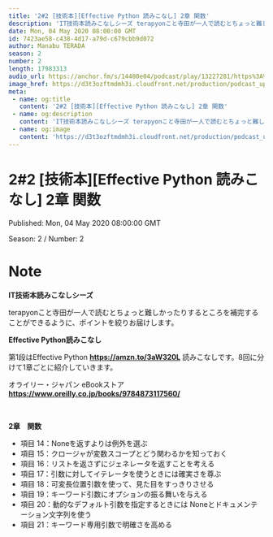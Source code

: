 ```yaml
---
title: '2#2 [技術本][Effective Python 読みこなし] 2章 関数'
description: 'IT技術本読みこなしシーズ terapyonこと寺田が一人で読むとちょっと難しかったりするところを補完することができるように、ポイントを絞りお届けします。 Effective Python読みこなし '
date: Mon, 04 May 2020 08:00:00 GMT
id: 7423ae58-c438-4d17-a79d-c679cbb9d072
author: Manabu TERADA
season: 2
number: 2
length: 17983313
audio_url: https://anchor.fm/s/14480e04/podcast/play/13227281/https%3A%2F%2Fd3ctxlq1ktw2nl.cloudfront.net%2Fproduction%2F2020-4-3%2F69745076-48000-2-c77c4d90d68a7.mp3
image_href: https://d3t3ozftmdmh3i.cloudfront.net/production/podcast_uploaded_episode/3302665/3302665-1588492936207-a6317ff5193.jpg
meta:
 - name: og:title
   content: '2#2 [技術本][Effective Python 読みこなし] 2章 関数'
 - name: og:description
   content: 'IT技術本読みこなしシーズ terapyonこと寺田が一人で読むとちょっと難しかったりするところを補完することができるように、ポイントを絞りお届けします。 Effective Python読みこなし '
 - name: og:image
   content: 'https://d3t3ozftmdmh3i.cloudfront.net/production/podcast_uploaded_episode/3302665/3302665-1588492936207-a6317ff5193.jpg'
---
```

# 2#2 [技術本][Effective Python 読みこなし] 2章 関数

Published: Mon, 04 May 2020 08:00:00 GMT

Season: 2 / Number: 2

# Note

<p><strong>IT技術本読みこなしシーズ</strong></p>
<p>terapyonこと寺田が一人で読むとちょっと難しかったりするところを補完することができるように、ポイントを絞りお届けします。</p>
<p><strong>Effective Python読みこなし</strong></p>
<p>第1段はEffective Python <a href="https://amzn.to/3aW320L" rel="noreferrer nofollow noopener" target="_blank"><strong>https://amzn.to/3aW320L</strong></a> 読みこなしです。8回に分けて1章ごとに紹介していきます。</p>
<p>オライリー・ジャパン eBookストア <a href="https://www.oreilly.co.jp/books/9784873117560/" rel="noreferrer nofollow noopener" target="_blank"><strong>https://www.oreilly.co.jp/books/9784873117560/</strong></a></p>
<p><br></p>
<p><strong>2章　関数</strong></p>
<ul>
 <li>項目 14：Noneを返すよりは例外を選ぶ</li>
 <li>項目 15：クロージャが変数スコープとどう関わるかを知っておく</li>
 <li>項目 16：リストを返さずにジェネレータを返すことを考える</li>
 <li>項目 17：引数に対してイテレータを使うときには確実さを尊ぶ</li>
  <li>項目 18：可変長位置引数を使って、見た目をすっきりさせる</li>
  <li>項目 19：キーワード引数にオプションの振る舞いを与える</li>
  <li>項目 20：動的なデフォルト引数を指定するときには Noneとドキュメンテーション文字列を使う</li>
  <li>項目 21：キーワード専用引数で明確さを高める</li>
</ul>



<a-player 
:options="{
  audio: [
    {
        name: '2#2 [技術本][Effective Python 読みこなし] 2章 関数',
        artist: 'terapyon',
        url: 'https://anchor.fm/s/14480e04/podcast/play/13227281/https%3A%2F%2Fd3ctxlq1ktw2nl.cloudfront.net%2Fproduction%2F2020-4-3%2F69745076-48000-2-c77c4d90d68a7.mp3',
        cover: 'https://d3t3ozftmdmh3i.cloudfront.net/production/podcast_uploaded_episode/3302665/3302665-1588492936207-a6317ff5193.jpg'
    }
    ]
}"
/>

